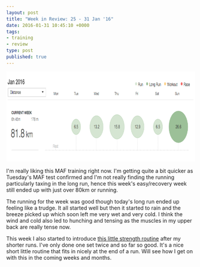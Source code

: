 ```yaml
---
layout: post
title: "Week in Review: 25 - 31 Jan '16"
date: 2016-01-31 10:45:10 +0000
tags:
- training
- review
type: post
published: true
---
```


<a href="/assets/week-in-review-25-31Jan16.png"><img alt="Week in Review: 25 - 31 Jan '16" src="/assets/week-in-review-25-31Jan16.png" width=840 height=240 class="center" /></a>

I'm really liking this MAF training right now.  I'm getting quite a bit quicker as Tuesday's MAF test confirmed and I'm not really finding the running particularly taxing in the long run, hence this week's easy/recovery week still ended up with just over 80km or running.

The running for the week was good though today's long run ended up feeling like a trudge.  It all started well but then it started to rain and the breeze picked up which soon left me very wet and very cold. I think the wind and cold also led to hunching and tensing as the muscles in my upper back are really tense now.

This week I also started to introduce [this little strength routine](http://www.rockcreekrunner.com/2016/01/14/strength-routine-for-runners/) after my shorter runs.  I've only done one set twice and so far so good.  It's a nice short little routine that fits in nicely at the end of a run.  Will see how I get on with this in the coming weeks and months.
